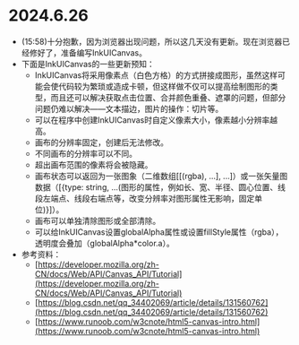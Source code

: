 # 2024.6.26
* (15:58)十分抱歉，因为浏览器出现问题，所以这几天没有更新。现在浏览器已经修好了，准备编写InkUICanvas。
* 下面是InkUICanvas的一些更新预知：
  * InkUICanvas将采用像素点（白色方格）的方式拼接成图形，虽然这样可能会使代码较为繁琐或造成卡顿，但这样做不仅可以提高绘制图形的类型，而且还可以解决获取点击位置、合并颜色重叠、遮罩的问题，但部分问题仍难以解决——文本描边，图片的操作：切片等。
  * 可以在程序中创建InkUICanvas时自定义像素大小，像素越小分辨率越高。
  * 画布的分辨率固定，创建后无法修改。
  * 不同画布的分辨率可以不同。
  * 超出画布范围的像素将会被隐藏。
  * 画布状态可以返回为一张图象（二维数组[[<colour>(rgba), ...], ...]）或一张矢量图数据（[{type: string, ...(图形的属性，例如长、宽、半径、圆心位置、线段左端点、线段右端点等，改变分辨率对图形属性无影响，固定单位)}]）。
  * 画布可以单独清除图形或全部清除。
  * 可以给InkUICanvas设置globalAlpha属性或设置fillStyle属性（rgba），透明度会叠加（globalAlpha*color.a）。
* 参考资料：
  * [https://developer.mozilla.org/zh-CN/docs/Web/API/Canvas_API/Tutorial](https://developer.mozilla.org/zh-CN/docs/Web/API/Canvas_API/Tutorial)
  * [https://blog.csdn.net/qq_34402069/article/details/131560762](https://blog.csdn.net/qq_34402069/article/details/131560762)
  * [https://www.runoob.com/w3cnote/html5-canvas-intro.html](https://www.runoob.com/w3cnote/html5-canvas-intro.html)
